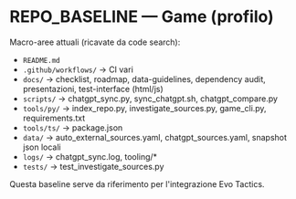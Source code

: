 # REPO_BASELINE — Game (profilo)

Macro-aree attuali (ricavate da code search):
- `README.md`
- `.github/workflows/` → CI vari
- `docs/` → checklist, roadmap, data-guidelines, dependency audit, presentazioni, test-interface (html/js)
- `scripts/` → chatgpt_sync.py, sync_chatgpt.sh, chatgpt_compare.py
- `tools/py/` → index_repo.py, investigate_sources.py, game_cli.py, requirements.txt
- `tools/ts/` → package.json
- `data/` → auto_external_sources.yaml, chatgpt_sources.yaml, snapshot json locali
- `logs/` → chatgpt_sync.log, tooling/*
- `tests/` → test_investigate_sources.py

Questa baseline serve da riferimento per l'integrazione Evo Tactics.